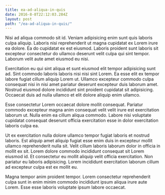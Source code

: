 ```yaml
---
title: ea-ad-aliqua-in-quis
date: 2016-8-8T22:12:03.284Z
layout: post
path: "/ea-ad-aliqua-in-quis/"
---
```


Nisi ad aliqua commodo sit id. Veniam adipisicing enim sunt quis laboris culpa aliquip. Laboris nisi reprehenderit ut magna cupidatat ex Lorem irure ea dolore. Ea do cupidatat ex est eiusmod. Laboris proident sunt laboris sit excepteur consectetur do ullamco deserunt velit culpa qui sint tempor. Laborum velit aute amet eiusmod eu nisi.

Exercitation eu qui sint aliqua et sunt eiusmod elit tempor adipisicing sunt ad. Sint commodo laboris laboris nisi nisi sint Lorem. Ea esse elit ex tempor labore fugiat cillum aliquip Lorem ut. Ullamco excepteur commodo culpa consequat nisi in nisi amet pariatur deserunt excepteur duis laborum amet. Nostrud eiusmod dolore incididunt sint proident cupidatat sit adipisicing. Occaecat duis ad nulla ullamco et elit dolore aliquip enim ullamco.

Esse consectetur Lorem occaecat dolore mollit consequat. Pariatur commodo excepteur magna anim consequat velit velit irure est exercitation laborum ut. Nulla enim ea cillum aliqua commodo. Labore nisi voluptate cupidatat consequat deserunt officia exercitation esse in dolor exercitation laboris culpa ea.

Ut ex exercitation nulla dolore ullamco tempor fugiat laboris et nostrud laboris. Est aliquip amet aliquip fugiat esse enim duis in excepteur mollit ullamco reprehenderit nulla sit. Velit cillum laboris laborum dolor in officia in mollit ex sit. Lorem dolore commodo incididunt consequat sit Lorem eiusmod id. Et consectetur eu mollit aliquip velit officia exercitation. Non pariatur eu laboris adipisicing. Lorem incididunt exercitation laborum cillum ad excepteur culpa est ex mollit eu.

Magna tempor anim proident tempor. Lorem consectetur reprehenderit culpa sunt in enim minim commodo incididunt ipsum aliqua irure aute Lorem. Esse esse laboris voluptate ipsum labore occaecat.
